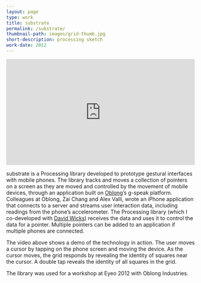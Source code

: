 ```yaml
---
layout: page
type: work
title: substrate
permalink: /substrate/
thumbnail-path: images/grid-thumb.jpg
short-description: processing sketch
work-date: 2012
---
```


<div class="invisible-margin image-grid">
<div class="col-30-block grid-margin-bottom video">
<style>.embed-container { position: relative; padding-bottom: 56.25%; height: 0; overflow: hidden; max-width: 100%; } .embed-container iframe, .embed-container object, .embed-container embed { position: absolute; top: 0; left: 0; width: 100%; height: 100%; }</style><div class='embed-container'><iframe src='https://player.vimeo.com/video/116499505' frameborder='0' webkitAllowFullScreen mozallowfullscreen allowFullScreen></iframe></div>
</div>
</div>

substrate is a Processing library developed to prototype gestural interfaces with mobile phones.
The library tracks and moves a collection of pointers on a screen as they are moved and controlled by the movement of mobile devices, through an application built on <a href="http://www.oblong.com">Oblong</a>’s g-speak platform.
Colleagues at Oblong, Zai Chang and Alex Valli, wrote an iPhone application that connects to a server and streams user interaction data, including readings from the phone’s accelerometer.
The Processing library (which I co-developed with <a href="http://www.sansumbrella.com">David Wicks</a>) receives the data and uses it to control the data for a pointer.
Multiple pointers can be added to an application if multiple phones are connected.

The video above shows a demo of the technology in action.
The user moves a cursor by tapping on the phone screen and moving the device.
As the cursor moves, the grid responds by revealing the identity of squares near the cursor.
A double tap reveals the identity of all squares in the grid.

The library was used for a workshop at Eyeo 2012 with Oblong Industries.
